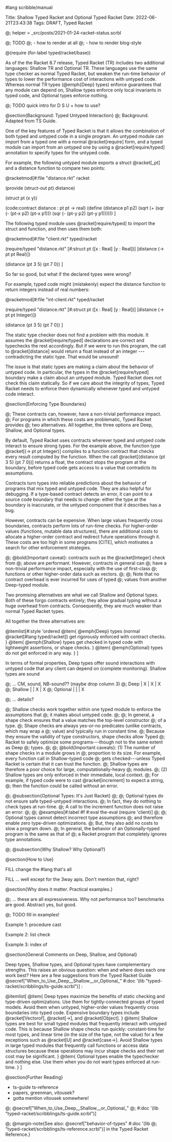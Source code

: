 #lang scribble/manual

Title: Shallow Typed Racket and Optional Typed Racket
Date: 2022-06-21T23:43:38
Tags: DRAFT, Typed Racket

@; helper = _src/posts/2021-01-24-racket-status.scrbl

@; TODO
@; - how to render at all
@; - how to render blog-style

@(require
   (for-label typed/racket/base))

As of the the Racket 8.7 release, Typed Racket (TR) includes two additional
languages: Shallow TR and Optional TR.
These languages use the same type checker as normal Typed Racket,
but weaken the run-time behavior of types to lower the performance cost
of interactions with untyped code.
Whereas normal TR types (@emph{Deep} types) enforce guarantees that any module
can depend on,
Shallow types enforce only local invariants in typed code,
and Optional types enforce nothing.


@; TODO quick intro for D S U + how to use?


@section{Background: Typed Untyped Interaction}
@; Background. Adapted from TS Guide.

One of the key features of Typed Racket is that it allows the combination
of both typed and untyped code in a single program.
An untyped module can import from a typed one with a normal @racket[require] form,
and a typed module can import from an untyped one by using a @racket[require/typed]
annotation to specify types for the untyped code.

For example, the following untyped module exports a struct @racket[_pt]
and a distance function to compare two points:

@racketmod[#:file "distance.rkt"
racket

(provide (struct-out pt)
         distance)

(struct pt (x y))

(code:contract distance : pt pt -> real)
(define (distance p1 p2)
  (sqrt (+ (sqr (- (pt-x p2) (pt-x p1)))
           (sqr (- (pt-y p2) (pt-y p1))))))
]

The following typed module uses @racket[require/typed] to import
the struct and function, and then uses them both:

@racketmod[#:file "client.rkt"
typed/racket

(require/typed "distance.rkt"
               [#:struct pt ([x : Real] [y : Real])]
               [distance (-> pt pt Real)])

(distance (pt 3 5) (pt 7 0))
]

So far so good, but what if the declared types were wrong?

For example, typed code might (mistakenly) expect the distance function
to return integers instead of real numbers:

@racketmod[#:file "int-client.rkt"
typed/racket

(require/typed "distance.rkt"
               [#:struct pt ([x : Real] [y : Real])]
               [distance (-> pt pt Integer)])

(distance (pt 3 5) (pt 7 0))
]

The static type checker does not find a problem with this module.
It assumes the @racket[require/typed] declarations are correct and typechecks
the rest accordingly.
But if we were to run this program, the call to @racket[distance] would
return a float instead of an integer --- contradicting the static type.
That would be unsound!

The issue is that static types are making a claim about the behavior of untyped
code.
In particular, the types in the @racket[require/typed] boundary make a claim
about an untyped module.
Typed Racket does not check this claim statically.
So if we care about the integrity of types, Typed Racket needs to enforce them
dynamically whenever typed and untyped code interact.


@section{Enforcing Type Boundaries}

@; These contracts can, however, have a non-trivial performance impact.
@; For programs in which these costs are problematic, Typed Racket provides
@; two alternatives. All together, the three options are Deep, Shallow, and Optional types.

By default, Typed Racket uses contracts wherever typed and untyped code
interact to ensure strong types.
For the example above, the function type @racket[(-> pt pt Integer)] compiles
to a function contract that checks every result computed by the function.
When the call @racket[(distance (pt 3 5) (pt 7 0))] returns a float, the contract
stops the program at the boundary, before typed code gets access to a value that
contradicts its assumptions.

Contracts turn types into reliable predictions about the behavior of programs
that mix typed and untyped code.
They are also helpful for debugging.
If a type-based contract detects an error, it can point to a source code boundary
that needs to change: either the type at the boundary is inaccurate, or the untyped
component that it describes has a bug.

However, contracts can be expensive.
When large values frequently cross boundaries, contracts perform lots of run-time checks.
For higher-order values (functions, mutable data structures), there are additional costs
to allocate a higher-order contract and redirect future operations through it.
These costs are too high in some programs [CITE], which motivates a search for
other enforcement strategies.

@; @bold{Important caveat}: contracts such as the @racket[Integer] check from
@; above are performant. However, contracts in general can
@; have a non-trivial performance impact, especially with the use of first-class
@; functions or other higher-order data such as vectors.
@; 
@; Note that no contract overhead is ever incurred for uses of typed
@; values from another Deep-typed module.

Two promising alternatives are what we call Shallow and Optional types.
Both of these forgo contracts entirely; they allow gradual typing without
a huge overhead from contracts.
Consequently, they are much weaker than normal Typed Racket types.

All together the three alternatives are:

@itemlist[#:style 'ordered
  @item{
    @emph{Deep} types (normal @racket[#lang typed/racket]) get rigorously enforced with contract checks.
  }
  @item{
    @emph{Shallow} types get checked in typed code with lightweight assertions,
    or shape checks.
  }
  @item{
    @emph{Optional} types do not get enforced in any way.
  }
]

In terms of formal properties,
Deep types offer sound interactions with untyped code that any client can depend on (complete monitoring).
Shallow types are sound 


@;  ... CM, sound, NB-sound?? (maybe drop column 3)
@; Deep     | X | X | X
@; Shallow  |   | X | X
@; Optional |   |   | X


@; ... details?

@; Shallow checks work together within one typed module to enforce the assumptions that
@; it makes about untyped code.
@; 
@; In general, a shape check ensures that a value matches the top-level constructor
@; of a type.
@; Shape checks are always yes-or-no predicates (unlike contracts, which may wrap a
@; value) and typically run in constant time.
@; Because they ensure the validity of type constructors, shape checks allow Typed
@; Racket to safely optimize some programs---though not to the same extent as Deep
@; types.
@; 
@; @bold{Important caveats}: (1) The number of shape checks in a module grows in
@; proportion to its size. For example, every function call in Shallow-typed code
@; gets checked---unless Typed Racket is certain that it can trust the function.
@; Shallow types are therefore a poor choice for large, computationally-heavy
@; modules.
@; (2) Shallow types are only enforced in their immediate, local context.
@; For example, if typed code were to cast @racket[increment] to expect a string,
@; then the function could be called without an error.


@; @subsection{Optional Types: It's Just Racket}
@; 
@; Optional types do not ensure safe typed-untyped interactions.
@; In fact, they do nothing to check types at run-time.
@; A call to the increment function does not raise an error:
@; 
@; @examples[#:label #f #:eval the-eval (require 'client)]
@; 
@; Optional types cannot detect incorrect type assumptions
@; and therefore enable zero type-driven optimizations.
@; But, they also add no costs to slow a program down.
@; In general, the behavior of an Optionally-typed program is the same as that of
@; a Racket program that completely ignores type annotations.



@; @subsection{Why Shallow? Why Optional?}



@section{How to Use}

FILL change the #lang that's all

FILL ... well except for the 3way apis. Don't mention that, right?



@section{Why does it matter. Practical examples.}

@; ... these are all expressiveness. Why not performance too? benchmarks are good. Abstract yes, but good.

@; TODO fill in examples!


Example 1: procedure cast

Example 2: list check

Example 3: index of



@section{General Comments on Deep, Shallow, and Optional}

Deep types, Shallow types, and Optional types have complementary strengths.
This raises an obvious question: when and where does each one work best?
Here are a few suggestions
from the Typed Racket Guide
@secref["When_to_Use_Deep__Shallow__or_Optional_"
        #:doc '(lib "typed-racket/scribblings/ts-guide.scrbl")]
:

@itemlist[
  @item{
    Deep types maximize the benefits of static checking
    and type-driven optimizations.
    Use them for tightly-connected groups of typed models.
    Avoid them when untyped, higher-order values frequently
    cross boundaries into typed code. Expensive boundary types
    include @racket[Vectorof], @racket[->], and @racket[Object].
  }
  @item{
    Shallow types are best for small typed modules that frequently
    interact with untyped code.
    This is because Shallow shape checks run quickly: constant-time for
    most types, and linear time (in the size of the type, not the value)
    for a few exceptions such as @racket[U] and @racket[case->].
    Avoid Shallow types in large typed modules that frequently call functions
    or access data structures because these operations may incur shape checks
    and their net cost may be significant.
  }
  @item{
    Optional types enable the typechecker and nothing else. Use them when
    you do not want types enforced at run-time.
  }
]


@section{Further Reading}

- ts-guide ts-reference
- papers, greenman, vitousek?
- gotta mention vitousek somewhere!

@; @secref["When_to_Use_Deep__Shallow__or_Optional_"
@;         #:doc '(lib "typed-racket/scribblings/ts-guide.scrbl")]

@; @margin-note{See also: @secref["behavior-of-types" #:doc '(lib
@; "typed-racket/scribblings/ts-reference.scrbl")] in the Typed Racket Reference.}

